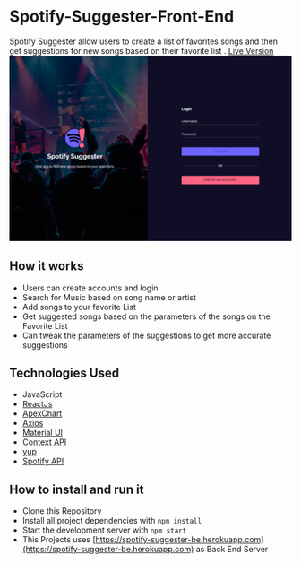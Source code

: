 # Spotify-Suggester-Front-End

Spotify Suggester allow users to create a list of favorites songs and then get suggestions for new songs based on their favorite list . [Live Version](https://spotify-suggester-fe.herokuapp.com)
![alt text](https://github.com/BkAngel201/portfolio-website/raw/master/images/pic04-3.jpg 'Spotify Suggester App')

## How it works

- Users can create accounts and login
- Search for Music based on song name or artist
- Add songs to your favorite List
- Get suggested songs based on the parameters of the songs on the Favorite List
- Can tweak the parameters of the suggestions to get more accurate suggestions

## Technologies Used

- JavaScript
- [ReactJs](https://es.reactjs.org/)
- [ApexChart](https://apexcharts.com/docs/react-charts/)
- [Axios](https://www.npmjs.com/package/axios)
- [Material UI](https://material-ui.com/)
- [Context API](https://reactjs.org/docs/context.html)
- [yup](https://www.npmjs.com/package/yup)
- [Spotify API](https://developer.spotify.com/documentation/web-api/)

## How to install and run it

- Clone this Repository
- Install all project dependencies with `npm install`
- Start the development server with `npm start`
- This Projects uses [https://spotify-suggester-be.herokuapp.com](https://spotify-suggester-be.herokuapp.com) as Back End Server
